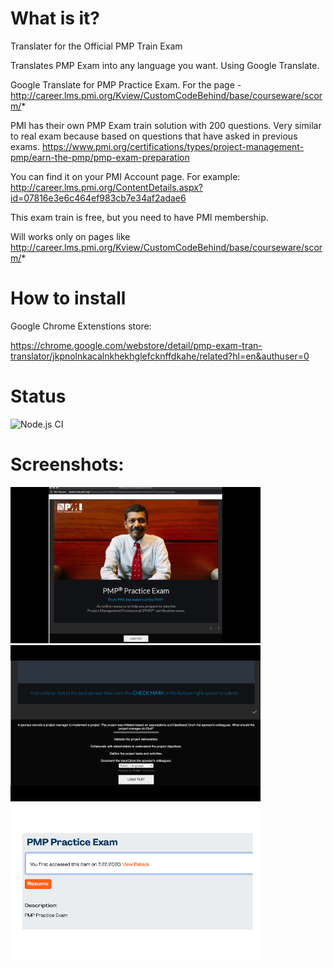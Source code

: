 # What is it?
Translater for the Official PMP Train Exam

Translates PMP Exam into any language you want. Using Google Translate.

Google Translate for PMP Practice Exam. For the page - http://career.lms.pmi.org/Kview/CustomCodeBehind/base/courseware/scorm/*

PMI has their own PMP Exam train solution with 200 questions. Very similar to real exam because based on questions that have asked in previous exams.
https://www.pmi.org/certifications/types/project-management-pmp/earn-the-pmp/pmp-exam-preparation

You can find it on your PMI Account page. For example: http://career.lms.pmi.org/ContentDetails.aspx?id=07816e3e6c464ef983cb7e34af2adae6

This exam train is free, but you need to have PMI membership.

Will works only on pages like http://career.lms.pmi.org/Kview/CustomCodeBehind/base/courseware/scorm/*

# How to install
Google Chrome Extenstions store:

https://chrome.google.com/webstore/detail/pmp-exam-tran-translator/jkpnolnkacalnkhekhglefcknffdkahe/related?hl=en&authuser=0

# Status

![Node.js CI](https://github.com/shoshins/pmp-exam-train-translator/workflows/Node.js%20CI/badge.svg)

# Screenshots:

<img src="ScreenShot1.png" width="400">
<img src="ScreenShot2.png" width="400">
<img src="ScreenShot3.png" width="400">
